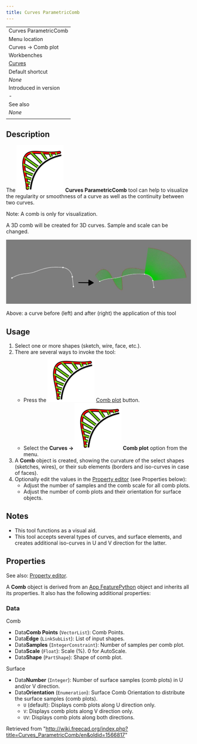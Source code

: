 ```yaml
---
title: Curves ParametricComb
---
```


|                                                |
| ---------------------------------------------- |
| Curves ParametricComb                          |
| Menu location                                  |
| Curves → Comb plot                             |
| Workbenches                                    |
| [Curves](/Curves_Workbench "Curves Workbench") |
| Default shortcut                               |
| _None_                                         |
| Introduced in version                          |
| -                                              |
| See also                                       |
| _None_                                         |
|                                                |

## Description

The ![](/src/assets/images/Curves_ParametricComb.svg) **Curves ParametricComb** tool can help to visualize the regularity or smoothness of a curve as well as the continuity between two curves.

Note: A comb is only for visualization.

A 3D comb will be created for 3D curves. Sample and scale can be changed.

![](/src/assets/images/Curves_ParametricComb_demo.jpg)

Above: a curve before (left) and after (right) the application of this tool

## Usage

1. Select one or more shapes (sketch, wire, face, etc.).
2. There are several ways to invoke the tool:
   - Press the ![](/src/assets/images/Curves_ParametricComb.svg) [Comb plot](/Curves_ParametricComb "Curves ParametricComb") button.
   - Select the **Curves → ![](/src/assets/images/Curves_ParametricComb.svg) Comb plot** option from the menu.
3. A **Comb** object is created, showing the curvature of the select shapes (sketches, wires), or their sub elements (borders and iso-curves in case of faces).
4. Optionally edit the values in the [Property editor](/Property_editor "Property editor") (see Properties below):
   - Adjust the number of samples and the comb scale for all comb plots.
   - Adjust the number of comb plots and their orientation for surface objects.

## Notes

- This tool functions as a visual aid.
- This tool accepts several types of curves, and surface elements, and creates additional iso-curves in U and V direction for the latter.

## Properties

See also: [Property editor](/Property_editor "Property editor").

A **Comb** object is derived from an [App FeaturePython](/App_FeaturePython "App FeaturePython") object and inherits all its properties. It also has the following additional properties:

### Data

Comb

- Data**Comb Points** (`VectorList`): Comb Points.
- Data**Edge** (`LinkSubList`): List of input shapes.
- Data**Samples** (`IntegerConstraint`): Number of samples per comb plot.
- Data**Scale** (`Float`): Scale (%). 0 for AutoScale.
- Data**Shape** (`PartShape`): Shape of comb plot.

Surface

- Data**Number** (`Integer`): Number of surface samples (comb plots) in U and/or V direction.
- Data**Orientation** (`Enumeration`): Surface Comb Orientation to distribute the surface samples (comb plots).
  - `U` (default): Displays comb plots along U direction only.
  - `V`: Displays comb plots along V direction only.
  - `UV`: Displays comb plots along both directions.

Retrieved from "<http://wiki.freecad.org/index.php?title=Curves_ParametricComb/en&oldid=1566817>"
